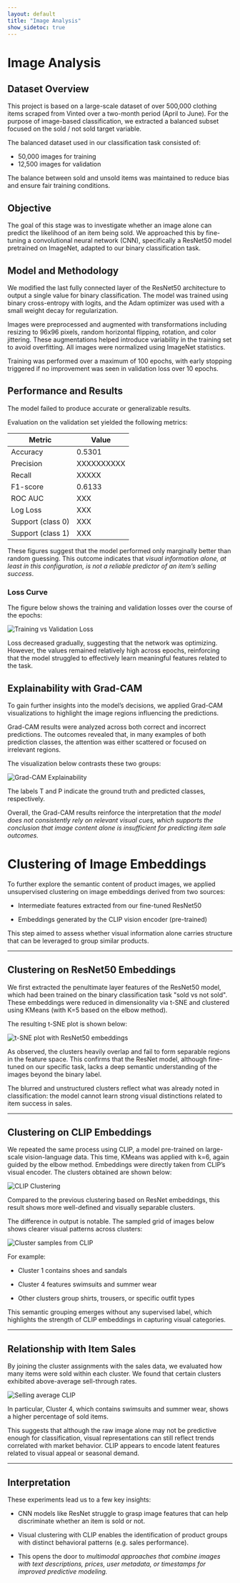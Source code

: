 ```yaml
---
layout: default
title: "Image Analysis"
show_sidetoc: true
---
```

# Image Analysis

## Dataset Overview

This project is based on a large-scale dataset of over 500,000 clothing items scraped from Vinted over a two-month period (April to June). For the purpose of image-based classification, we extracted a balanced subset focused on the sold / not sold target variable.

The balanced dataset used in our classification task consisted of:

- 50,000 images for training
- 12,500 images for validation

The balance between sold and unsold items was maintained to reduce bias and ensure fair training conditions.

## Objective

The goal of this stage was to investigate whether an image alone can predict the likelihood of an item being sold. We approached this by fine-tuning a convolutional neural network (CNN), specifically a ResNet50 model pretrained on ImageNet, adapted to our binary classification task.

## Model and Methodology

We modified the last fully connected layer of the ResNet50 architecture to output a single value for binary classification. The model was trained using binary cross-entropy with logits, and the Adam optimizer was used with a small weight decay for regularization.

Images were preprocessed and augmented with transformations including resizing to 96x96 pixels, random horizontal flipping, rotation, and color jittering. These augmentations helped introduce variability in the training set to avoid overfitting.
All images were normalized using ImageNet statistics.

Training was performed over a maximum of 100 epochs, with early stopping triggered if no improvement was seen in validation loss over 10 epochs.

## Performance and Results

The model failed to produce accurate or generalizable results.

Evaluation on the validation set yielded the following metrics:

| Metric           | Value  |
|------------------|--------|
| Accuracy         | 0.5301 |
| Precision        | XXXXXXXXXX |
| Recall           | XXXXX |
| F1-score         | 0.6133 |
| ROC AUC          | XXX |
| Log Loss         | XXX |
| Support (class 0)|  XXX  |
| Support (class 1)|  XXX  |


These figures suggest that the model performed only marginally better than random guessing. This outcome indicates that *visual information alone, at least in this configuration, is not a reliable predictor of an item’s selling success*.

### Loss Curve

The figure below shows the training and validation losses over the course of the epochs:

![Training vs Validation Loss](assets/images/image-analysis/resnet_task_1.png)


Loss decreased gradually, suggesting that the network was optimizing. However, the values remained relatively high across epochs, reinforcing that the model struggled to effectively learn meaningful features related to the task. 

## Explainability with Grad-CAM

To gain further insights into the model’s decisions, we applied Grad-CAM visualizations to highlight the image regions influencing the predictions.

Grad-CAM results were analyzed across both correct and incorrect predictions. The outcomes revealed that, in many examples of both prediction classes, the attention was either scattered or focused on irrelevant regions.

The visualization below contrasts these two groups:

![Grad-CAM Explainability](assets/images/image-analysis/gradcam.png)

The labels T and P indicate the ground truth and predicted classes, respectively.

Overall, the Grad-CAM results reinforce the interpretation that *the model does not consistently rely on relevant visual cues, which supports the conclusion that image content alone is insufficient for predicting item sale outcomes.*

# Clustering of Image Embeddings
 
To further explore the semantic content of product images, we applied unsupervised clustering on image embeddings derived from two sources:
 
- Intermediate features extracted from our fine-tuned ResNet50

- Embeddings generated by the CLIP vision encoder (pre-trained)
 
This step aimed to assess whether visual information alone carries structure that can be leveraged to group similar products.
 
---
 
## Clustering on ResNet50 Embeddings
 
We first extracted the penultimate layer features of the ResNet50 model, which had been trained on the binary classification task "sold vs not sold". These embeddings were reduced in dimensionality via t-SNE and clustered using KMeans (with K=5 based on the elbow method).
 
The resulting t-SNE plot is shown below:
 
![t-SNE plot with ResNet50 embeddings](assets/images/image-analysis/tsne_resnet_k5.png)
 
As observed, the clusters heavily overlap and fail to form separable regions in the feature space. This confirms that the ResNet model, although fine-tuned on our specific task, lacks a deep semantic understanding of the images beyond the binary label.
 
The blurred and unstructured clusters reflect what was already noted in classification: the model cannot learn strong visual distinctions related to item success in sales.
 
---
 
## Clustering on CLIP Embeddings
 
We repeated the same process using CLIP, a model pre-trained on large-scale vision-language data. This time, KMeans was applied with k=6, again guided by the elbow method. Embeddings were directly taken from CLIP’s visual encoder. The clusters obtained are shown below:

![CLIP Clustering](assets/images/image-analysis/tsne_clip_k6.png)

Compared to the previous clustering based on ResNet embeddings, this result shows more well-defined and visually separable clusters.

The difference in output is notable. The sampled grid of images below shows clearer visual patterns across clusters:

![Cluster samples from CLIP](assets/images/image-analysis/CLIP_CLUSTERING.png)
 
For example:
 
- Cluster 1 contains shoes and sandals

- Cluster 4 features swimsuits and summer wear

- Other clusters group shirts, trousers, or specific outfit types
 
This semantic grouping emerges without any supervised label, which highlights the strength of CLIP embeddings in capturing visual categories.
 
---
 
## Relationship with Item Sales
 
By joining the cluster assignments with the sales data, we evaluated how many items were sold within each cluster. We found that certain clusters exhibited above-average sell-through rates.

![Selling average CLIP](assets/images/image-analysis/CLIP_CLUSTERING_sold.png)
 
In particular, Cluster 4, which contains swimsuits and summer wear, shows a higher percentage of sold items.
 
This suggests that although the raw image alone may not be predictive enough for classification, visual representations can still reflect trends correlated with market behavior. CLIP appears to encode latent features related to visual appeal or seasonal demand.
 
---
 
## Interpretation
 
These experiments lead us to a few key insights:
 
- CNN models like ResNet struggle to grasp image features that can help discriminate whether an item is sold or not.

- Visual clustering with CLIP enables the identification of product groups with distinct behavioral patterns (e.g. sales performance).

- This opens the door to *multimodal approaches that combine images with text descriptions, prices, user metadata, or timestamps for improved predictive modeling.*
 
 